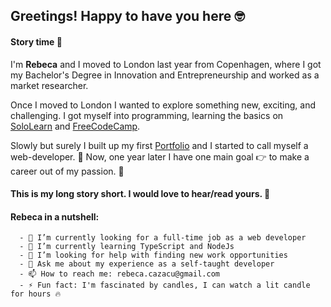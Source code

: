 ## Greetings! Happy to have you here 🤓

#### Story time 🍿

  I'm **Rebeca** and I moved to London last year from Copenhagen, where I got my Bachelor's Degree in Innovation and Entrepreneurship and worked as a market researcher.
  
  Once I moved to London I wanted to explore something new, exciting, and challenging. 
  I got myself into programming, learning the basics on [SoloLearn](https://www.sololearn.com/) and [FreeCodeCamp](https://www.freecodecamp.org/learn).
  
  Slowly but surely I built up my first [Portfolio](https://rebeca-august.github.io/portfolio/) and I started to call myself a web-developer.  🥳 
  Now, one year later I have one main goal 👉 to make a career out of my passion. 🧡
  
   
   #### This is my long story short. I would love to hear/read yours. 📝


  #### Rebeca in a nutshell:
  
      - 🔭 I’m currently looking for a full-time job as a web developer 
      - 🌱 I’m currently learning TypeScript and NodeJs 
      - 🤔 I’m looking for help with finding new work opportunities 
      - 💬 Ask me about my experience as a self-taught developer
      - 📫 How to reach me: rebeca.cazacu@gmail.com
      - ⚡ Fun fact: I'm fascinated by candles, I can watch a lit candle for hours 🔥
